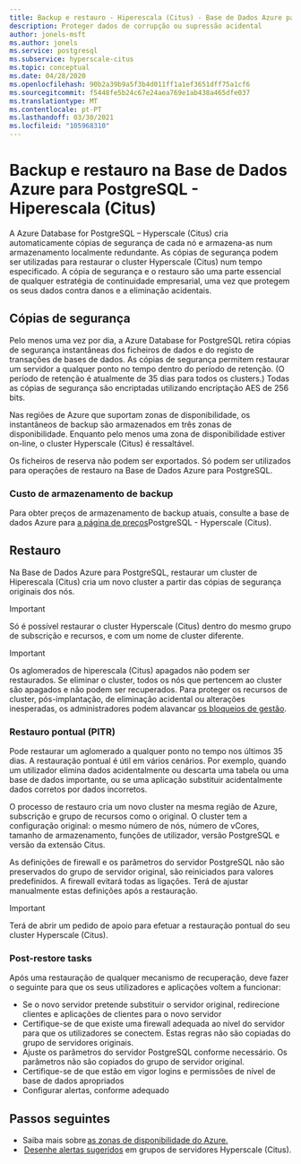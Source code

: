 ```yaml
---
title: Backup e restauro - Hiperescala (Citus) - Base de Dados Azure para PostgreSQL
description: Proteger dados de corrupção ou supressão acidental
author: jonels-msft
ms.author: jonels
ms.service: postgresql
ms.subservice: hyperscale-citus
ms.topic: conceptual
ms.date: 04/28/2020
ms.openlocfilehash: 90b2a39b9a5f3b4d011ff1a1ef3651dff75a1cf6
ms.sourcegitcommit: f5448fe5b24c67e24aea769e1ab438a465dfe037
ms.translationtype: MT
ms.contentlocale: pt-PT
ms.lasthandoff: 03/30/2021
ms.locfileid: "105968310"
---
```

# <a name="backup-and-restore-in-azure-database-for-postgresql---hyperscale-citus"></a>Backup e restauro na Base de Dados Azure para PostgreSQL - Hiperescala (Citus)

A Azure Database for PostgreSQL – Hyperscale (Citus) cria automaticamente cópias de segurança de cada nó e armazena-as num armazenamento localmente redundante. As cópias de segurança podem ser utilizadas para restaurar o cluster Hyperscale (Citus) num tempo especificado. A cópia de segurança e o restauro são uma parte essencial de qualquer estratégia de continuidade empresarial, uma vez que protegem os seus dados contra danos e a eliminação acidentais.

## <a name="backups"></a>Cópias de segurança

Pelo menos uma vez por dia, a Azure Database for PostgreSQL retira cópias de segurança instantâneas dos ficheiros de dados e do registo de transações de bases de dados. As cópias de segurança permitem restaurar um servidor a qualquer ponto no tempo dentro do período de retenção. (O período de retenção é atualmente de 35 dias para todos os clusters.) Todas as cópias de segurança são encriptadas utilizando encriptação AES de 256 bits.

Nas regiões de Azure que suportam zonas de disponibilidade, os instantâneos de backup são armazenados em três zonas de disponibilidade. Enquanto pelo menos uma zona de disponibilidade estiver on-line, o cluster Hyperscale (Citus) é ressaltável.

Os ficheiros de reserva não podem ser exportados. Só podem ser utilizados para operações de restauro na Base de Dados Azure para PostgreSQL.

### <a name="backup-storage-cost"></a>Custo de armazenamento de backup

Para obter preços de armazenamento de backup atuais, consulte a base de dados Azure para [a página de preços](https://azure.microsoft.com/pricing/details/postgresql/hyperscale-citus/)PostgreSQL - Hyperscale (Citus).

## <a name="restore"></a>Restauro

Na Base de Dados Azure para PostgreSQL, restaurar um cluster de Hiperescala (Citus) cria um novo cluster a partir das cópias de segurança originais dos nós. 

> [!IMPORTANT]
>Só é possível restaurar o cluster Hyperscale (Citus) dentro do mesmo grupo de subscrição e recursos, e com um nome de cluster diferente.


> [!IMPORTANT]
> Os aglomerados de hiperescala (Citus) apagados não podem ser restaurados. Se eliminar o cluster, todos os nós que pertencem ao cluster são apagados e não podem ser recuperados. Para proteger os recursos de cluster, pós-implantação, de eliminação acidental ou alterações inesperadas, os administradores podem alavancar [os bloqueios de gestão](../azure-resource-manager/management/lock-resources.md).

### <a name="point-in-time-restore-pitr"></a>Restauro pontual (PITR)

Pode restaurar um aglomerado a qualquer ponto no tempo nos últimos 35 dias.
A restauração pontual é útil em vários cenários. Por exemplo, quando um utilizador elimina dados acidentalmente ou descarta uma tabela ou uma base de dados importante, ou se uma aplicação substituir acidentalmente dados corretos por dados incorretos.

O processo de restauro cria um novo cluster na mesma região de Azure, subscrição e grupo de recursos como o original. O cluster tem a configuração original: o mesmo número de nós, número de vCores, tamanho de armazenamento, funções de utilizador, versão PostgreSQL e versão da extensão Citus.

As definições de firewall e os parâmetros do servidor PostgreSQL não são preservados do grupo de servidor original, são reiniciados para valores predefinidos. A firewall evitará todas as ligações. Terá de ajustar manualmente estas definições após a restauração.

> [!IMPORTANT]
> Terá de abrir um pedido de apoio para efetuar a restauração pontual do seu cluster Hyperscale (Citus).

### <a name="post-restore-tasks"></a>Post-restore tasks

Após uma restauração de qualquer mecanismo de recuperação, deve fazer o seguinte para que os seus utilizadores e aplicações voltem a funcionar:

* Se o novo servidor pretende substituir o servidor original, redirecione clientes e aplicações de clientes para o novo servidor
* Certifique-se de que existe uma firewall adequada ao nível do servidor para que os utilizadores se conectem. Estas regras não são copiadas do grupo de servidores originais.
* Ajuste os parâmetros do servidor PostgreSQL conforme necessário. Os parâmetros não são copiados do grupo de servidor original.
* Certifique-se de que estão em vigor logins e permissões de nível de base de dados apropriados
* Configurar alertas, conforme adequado

## <a name="next-steps"></a>Passos seguintes

* Saiba mais sobre [as zonas de disponibilidade do Azure.](../availability-zones/az-overview.md)
*  [Desenhe alertas sugeridos](./howto-hyperscale-alert-on-metric.md#suggested-alerts) em grupos de servidores Hyperscale (Citus).
